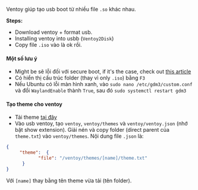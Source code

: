 Ventoy giúp tạo usb boot từ nhiều file `.so` khác nhau.

**Steps:**
- Download ventoy + format usb.
- Installing ventoy into usbb (`Ventoy2Disk`)
- Copy file `.iso` vào là ok rồi.

#### Một số lưu ý

- Might be sẽ lỗi đối với secure boot, if it's the case, check out [this article](https://www.ventoy.net/en/doc_secure.html)
- Có hiển thị cấu trúc folder (thay vì only `.iso`) bằng `F3`
- Nếu Ubuntu có lỗi màn hình xanh, vào `sudo nano /etc/gdm3/custom.conf` và đổi `WaylandEnable` thành `True`, sau đó `sudo systemctl restart gdm3`

#### Tạo theme cho ventoy

- Tải theme [tại đây](https://www.gnome-look.org/browse?cat=109&ord=latest)
- Vào usb ventoy, tạo `ventoy`, `ventoy/themes` và `ventoy/ventoy.json` (nhớ bật show extension). Giải nén và copy folder (direct parent của `theme.txt`) vào `ventoy/themes`. Nội dung file `.json` là: 

```json
{ 
     "theme":  {
            "file": "/ventoy/themes/[name]/theme.txt"    
      }
}
```
Với `[name]` thay bằng tên theme vừa tải (tên folder).